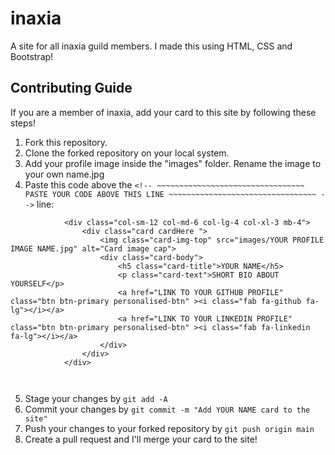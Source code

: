 # inaxia
A site for all inaxia guild members. I made this using HTML, CSS and Bootstrap!

## Contributing Guide
If you are a member of inaxia, add your card to this site by following these steps!

1. Fork this repository.
2. Clone the forked repository on your local system.
3. Add your profile image inside the "images" folder. Rename the image to your own name.jpg
4. Paste this code above the `<!-- ~~~~~~~~~~~~~~~~~~~~~~~~~~~~~~~~~ PASTE YOUR CODE ABOVE THIS LINE ~~~~~~~~~~~~~~~~~~~~~~~~~~~~~~~~~ -->` line:
```
            <div class="col-sm-12 col-md-6 col-lg-4 col-xl-3 mb-4">
                <div class="card cardHere ">
                    <img class="card-img-top" src="images/YOUR PROFILE IMAGE NAME.jpg" alt="Card image cap">
                    <div class="card-body">
                        <h5 class="card-title">YOUR NAME</h5>
                        <p class="card-text">SHORT BIO ABOUT YOURSELF</p>
                        <a href="LINK TO YOUR GITHUB PROFILE" class="btn btn-primary personalised-btn" ><i class="fab fa-github fa-lg"></i></a>
                        <a href="LINK TO YOUR LINKEDIN PROFILE" class="btn btn-primary personalised-btn" ><i class="fab fa-linkedin fa-lg"></i></a>
                    </div>
                </div>
            </div>

            
```
5. Stage your changes by `git add -A`
6. Commit your changes by `git commit -m "Add YOUR NAME card to the site"`
7. Push your changes to your forked repository by `git push origin main`
8. Create a pull request and I'll merge your card to the site!

